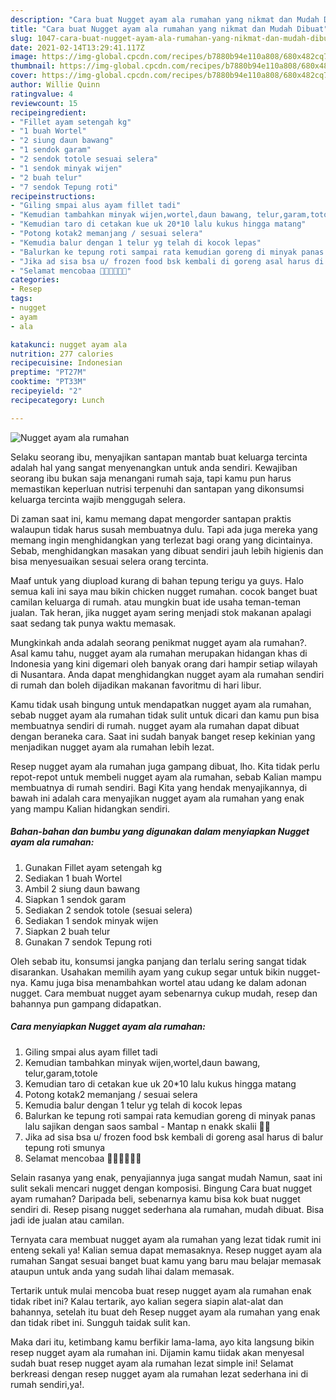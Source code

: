 ```yaml
---
description: "Cara buat Nugget ayam ala rumahan yang nikmat dan Mudah Dibuat"
title: "Cara buat Nugget ayam ala rumahan yang nikmat dan Mudah Dibuat"
slug: 1047-cara-buat-nugget-ayam-ala-rumahan-yang-nikmat-dan-mudah-dibuat
date: 2021-02-14T13:29:41.117Z
image: https://img-global.cpcdn.com/recipes/b7880b94e110a808/680x482cq70/nugget-ayam-ala-rumahan-foto-resep-utama.jpg
thumbnail: https://img-global.cpcdn.com/recipes/b7880b94e110a808/680x482cq70/nugget-ayam-ala-rumahan-foto-resep-utama.jpg
cover: https://img-global.cpcdn.com/recipes/b7880b94e110a808/680x482cq70/nugget-ayam-ala-rumahan-foto-resep-utama.jpg
author: Willie Quinn
ratingvalue: 4
reviewcount: 15
recipeingredient:
- "Fillet ayam setengah kg"
- "1 buah Wortel"
- "2 siung daun bawang"
- "1 sendok garam"
- "2 sendok totole sesuai selera"
- "1 sendok minyak wijen"
- "2 buah telur"
- "7 sendok Tepung roti"
recipeinstructions:
- "Giling smpai alus ayam fillet tadi"
- "Kemudian tambahkan minyak wijen,wortel,daun bawang, telur,garam,totole"
- "Kemudian taro di cetakan kue uk 20*10 lalu kukus hingga matang"
- "Potong kotak2 memanjang / sesuai selera"
- "Kemudia balur dengan 1 telur yg telah di kocok lepas"
- "Balurkan ke tepung roti sampai rata kemudian goreng di minyak panas lalu sajikan dengan saos sambal Mantap n enakk skalii 👍🏻"
- "Jika ad sisa bsa u/ frozen food bsk kembali di goreng asal harus di balur tepung roti smunya"
- "Selamat mencobaa 👍🏻👍🏻👍🏻"
categories:
- Resep
tags:
- nugget
- ayam
- ala

katakunci: nugget ayam ala 
nutrition: 277 calories
recipecuisine: Indonesian
preptime: "PT27M"
cooktime: "PT33M"
recipeyield: "2"
recipecategory: Lunch

---
```



![Nugget ayam ala rumahan](https://img-global.cpcdn.com/recipes/b7880b94e110a808/680x482cq70/nugget-ayam-ala-rumahan-foto-resep-utama.jpg)

Selaku seorang ibu, menyajikan santapan mantab buat keluarga tercinta adalah hal yang sangat menyenangkan untuk anda sendiri. Kewajiban seorang ibu bukan saja menangani rumah saja, tapi kamu pun harus memastikan keperluan nutrisi terpenuhi dan santapan yang dikonsumsi keluarga tercinta wajib menggugah selera.

Di zaman  saat ini, kamu memang dapat mengorder santapan praktis walaupun tidak harus susah membuatnya dulu. Tapi ada juga mereka yang memang ingin menghidangkan yang terlezat bagi orang yang dicintainya. Sebab, menghidangkan masakan yang dibuat sendiri jauh lebih higienis dan bisa menyesuaikan sesuai selera orang tercinta. 

Maaf untuk yang diupload kurang di bahan tepung terigu ya guys. Halo semua kali ini saya mau bikin chicken nugget rumahan. cocok banget buat camilan keluarga di rumah. atau mungkin buat ide usaha teman-teman jualan. Tak heran, jika nugget ayam sering menjadi stok makanan apalagi saat sedang tak punya waktu memasak.

Mungkinkah anda adalah seorang penikmat nugget ayam ala rumahan?. Asal kamu tahu, nugget ayam ala rumahan merupakan hidangan khas di Indonesia yang kini digemari oleh banyak orang dari hampir setiap wilayah di Nusantara. Anda dapat menghidangkan nugget ayam ala rumahan sendiri di rumah dan boleh dijadikan makanan favoritmu di hari libur.

Kamu tidak usah bingung untuk mendapatkan nugget ayam ala rumahan, sebab nugget ayam ala rumahan tidak sulit untuk dicari dan kamu pun bisa membuatnya sendiri di rumah. nugget ayam ala rumahan dapat dibuat dengan beraneka cara. Saat ini sudah banyak banget resep kekinian yang menjadikan nugget ayam ala rumahan lebih lezat.

Resep nugget ayam ala rumahan juga gampang dibuat, lho. Kita tidak perlu repot-repot untuk membeli nugget ayam ala rumahan, sebab Kalian mampu membuatnya di rumah sendiri. Bagi Kita yang hendak menyajikannya, di bawah ini adalah cara menyajikan nugget ayam ala rumahan yang enak yang mampu Kalian hidangkan sendiri.

<!--inarticleads1-->

##### Bahan-bahan dan bumbu yang digunakan dalam menyiapkan Nugget ayam ala rumahan:

1. Gunakan Fillet ayam setengah kg
1. Sediakan 1 buah Wortel
1. Ambil 2 siung daun bawang
1. Siapkan 1 sendok garam
1. Sediakan 2 sendok totole (sesuai selera)
1. Sediakan 1 sendok minyak wijen
1. Siapkan 2 buah telur
1. Gunakan 7 sendok Tepung roti


Oleh sebab itu, konsumsi jangka panjang dan terlalu sering sangat tidak disarankan. Usahakan memilih ayam yang cukup segar untuk bikin nugget-nya. Kamu juga bisa menambahkan wortel atau udang ke dalam adonan nugget. Cara membuat nugget ayam sebenarnya cukup mudah, resep dan bahannya pun gampang didapatkan. 

<!--inarticleads2-->

##### Cara menyiapkan Nugget ayam ala rumahan:

1. Giling smpai alus ayam fillet tadi
1. Kemudian tambahkan minyak wijen,wortel,daun bawang, telur,garam,totole
1. Kemudian taro di cetakan kue uk 20*10 lalu kukus hingga matang
1. Potong kotak2 memanjang / sesuai selera
1. Kemudia balur dengan 1 telur yg telah di kocok lepas
1. Balurkan ke tepung roti sampai rata kemudian goreng di minyak panas lalu sajikan dengan saos sambal - Mantap n enakk skalii 👍🏻
1. Jika ad sisa bsa u/ frozen food bsk kembali di goreng asal harus di balur tepung roti smunya
1. Selamat mencobaa 👍🏻👍🏻👍🏻


Selain rasanya yang enak, penyajiannya juga sangat mudah Namun, saat ini sulit sekali mencari nugget dengan komposisi. Bingung Cara buat nugget ayam rumahan? Daripada beli, sebenarnya kamu bisa kok buat nugget sendiri di. Resep pisang nugget sederhana ala rumahan, mudah dibuat. Bisa jadi ide jualan atau camilan. 

Ternyata cara membuat nugget ayam ala rumahan yang lezat tidak rumit ini enteng sekali ya! Kalian semua dapat memasaknya. Resep nugget ayam ala rumahan Sangat sesuai banget buat kamu yang baru mau belajar memasak ataupun untuk anda yang sudah lihai dalam memasak.

Tertarik untuk mulai mencoba buat resep nugget ayam ala rumahan enak tidak ribet ini? Kalau tertarik, ayo kalian segera siapin alat-alat dan bahannya, setelah itu buat deh Resep nugget ayam ala rumahan yang enak dan tidak ribet ini. Sungguh taidak sulit kan. 

Maka dari itu, ketimbang kamu berfikir lama-lama, ayo kita langsung bikin resep nugget ayam ala rumahan ini. Dijamin kamu tiidak akan menyesal sudah buat resep nugget ayam ala rumahan lezat simple ini! Selamat berkreasi dengan resep nugget ayam ala rumahan lezat sederhana ini di rumah sendiri,ya!.

